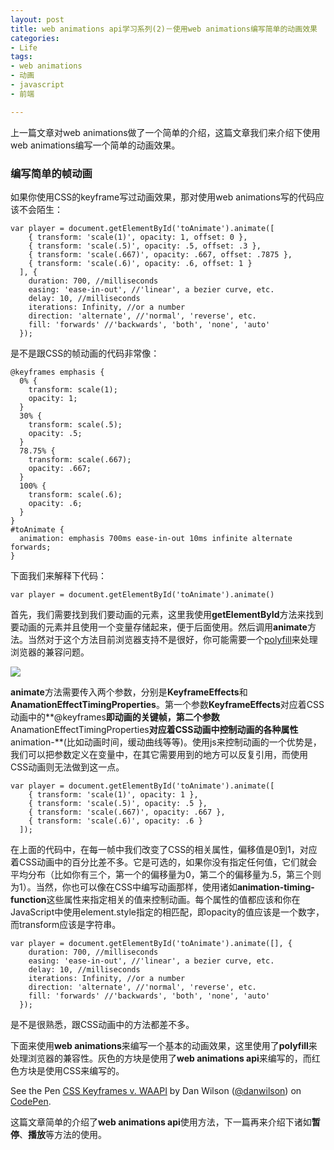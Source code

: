 ```yaml
---
layout: post
title: web animations api学习系列(2)－使用web animations编写简单的动画效果
categories:
- Life
tags:
- web animations
- 动画
- javascript
- 前端

---
```


上一篇文章对web animations做了一个简单的介绍，这篇文章我们来介绍下使用web animations编写一个简单的动画效果。

### 编写简单的帧动画

如果你使用CSS的keyframe写过动画效果，那对使用web animations写的代码应该不会陌生：


```
var player = document.getElementById('toAnimate').animate([
    { transform: 'scale(1)', opacity: 1, offset: 0 },
    { transform: 'scale(.5)', opacity: .5, offset: .3 },
    { transform: 'scale(.667)', opacity: .667, offset: .7875 },
    { transform: 'scale(.6)', opacity: .6, offset: 1 }
  ], {
    duration: 700, //milliseconds
    easing: 'ease-in-out', //'linear', a bezier curve, etc.
    delay: 10, //milliseconds
    iterations: Infinity, //or a number
    direction: 'alternate', //'normal', 'reverse', etc.
    fill: 'forwards' //'backwards', 'both', 'none', 'auto'
  });
```

是不是跟CSS的帧动画的代码非常像：


```
@keyframes emphasis {
  0% {
    transform: scale(1); 
    opacity: 1; 
  }
  30% {
    transform: scale(.5); 
    opacity: .5; 
  }
  78.75% {
    transform: scale(.667); 
    opacity: .667; 
  }
  100% {
    transform: scale(.6);
    opacity: .6; 
  }
}
#toAnimate {
  animation: emphasis 700ms ease-in-out 10ms infinite alternate forwards;
}
```

下面我们来解释下代码：

`var player = document.getElementById('toAnimate').animate()`

首先，我们需要找到我们要动画的元素，这里我使用**getElementById**方法来找到要动画的元素并且使用一个变量存储起来，便于后面使用。然后调用**animate**方法。当然对于这个方法目前浏览器支持不是很好，你可能需要一个[polyfill](https://github.com/web-animations/web-animations-js)来处理浏览器的兼容问题。

![](http://ooo.0o0.ooo/2016/08/07/57a6df957a73b.png)

**animate**方法需要传入两个参数，分别是**KeyframeEffects**和**AnamationEffectTimingProperties**。第一个参数**KeyframeEffects**对应着CSS动画中的**@keyframes**即动画的关键帧，第二个参数**AnamationEffectTimingProperties**对应着CSS动画中控制动画的各种属性**animation-**(比如动画时间，缓动曲线等等)。使用js来控制动画的一个优势是，我们可以把参数定义在变量中，在其它需要用到的地方可以反复引用，而使用CSS动画则无法做到这一点。


```
var player = document.getElementById('toAnimate').animate([
    { transform: 'scale(1)', opacity: 1 },
    { transform: 'scale(.5)', opacity: .5 },
    { transform: 'scale(.667)', opacity: .667 },
    { transform: 'scale(.6)', opacity: .6 }
  ]);
```

在上面的代码中，在每一帧中我们改变了CSS的相关属性，偏移值是0到1，对应着CSS动画中的百分比差不多。它是可选的，如果你没有指定任何值，它们就会平均分布（比如你有三个，第一个的偏移量为0，第二个的偏移量为.5，第三个则为1）。当然，你也可以像在CSS中编写动画那样，使用诸如**animation-timing-function**这些属性来指定相关的值来控制动画。每个属性的值都应该和你在JavaScript中使用element.style指定的相匹配，即opacity的值应该是一个数字，而transform应该是字符串。


```
var player = document.getElementById('toAnimate').animate([], {
    duration: 700, //milliseconds
    easing: 'ease-in-out', //'linear', a bezier curve, etc.
    delay: 10, //milliseconds
    iterations: Infinity, //or a number
    direction: 'alternate', //'normal', 'reverse', etc.
    fill: 'forwards' //'backwards', 'both', 'none', 'auto'
  });
```

是不是很熟悉，跟CSS动画中的方法都差不多。

下面来使用**web animations**来编写一个基本的动画效果，这里使用了**polyfill**来处理浏览器的兼容性。灰色的方块是使用了**web animations api**来编写的，而红色方块是使用CSS来编写的。

<p data-height="300" data-theme-id="17491" data-slug-hash="QwrZwd" data-default-tab="result" data-user="danwilson" data-embed-version="2" class="codepen">See the Pen <a href="http://codepen.io/danwilson/pen/QwrZwd/">CSS Keyframes v. WAAPI</a> by Dan Wilson (<a href="http://codepen.io/danwilson">@danwilson</a>) on <a href="http://codepen.io">CodePen</a>.</p>
<script async src="//assets.codepen.io/assets/embed/ei.js"></script>

这篇文章简单的介绍了**web animations api**使用方法，下一篇再来介绍下诸如**暂停**、**播放**等方法的使用。





